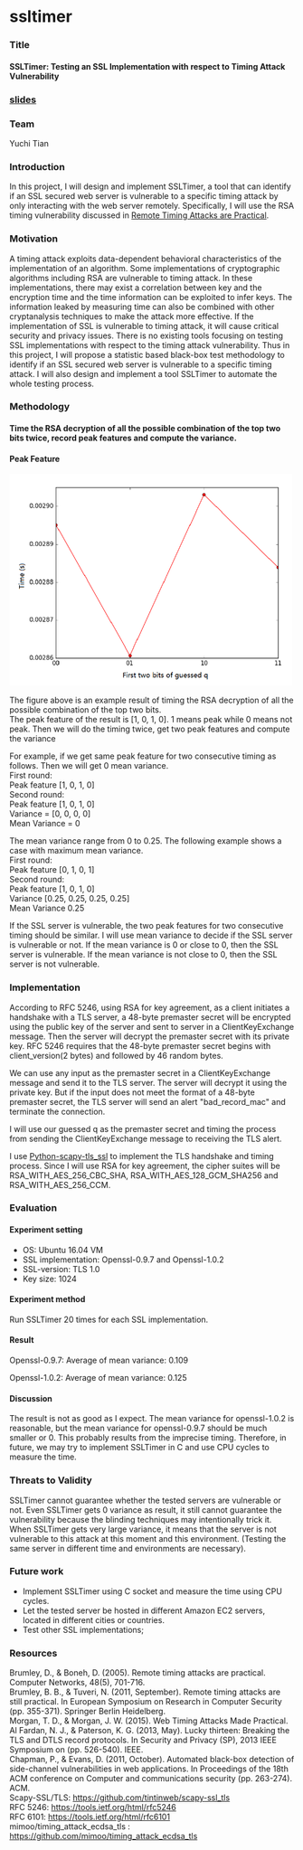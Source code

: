 # ssltimer

### Title

#### SSLTimer: Testing an SSL Implementation with respect to Timing Attack Vulnerability
### [slides](https://docs.google.com/a/virginia.edu/presentation/d/134ILvlbyl5amdfGbwuomMzfeKx-8t_G-0JNtCQrmRKQ/edit?usp=sharing)

### Team
Yuchi Tian  


### Introduction
In this project, I will design and implement SSLTimer, a tool that can identify if an SSL secured web server is vulnerable to a specific timing attack by only interacting with the web server remotely. Specifically, I will use the RSA timing vulnerability discussed in [Remote Timing Attacks are Practical](https://crypto.stanford.edu/~dabo/papers/ssl-timing.pdf). 

### Motivation
A timing attack exploits data-dependent behavioral characteristics of the implementation of an algorithm. Some implementations of cryptographic algorithms including RSA are vulnerable to timing attack. In these implementations, there may exist a correlation between key and the encryption time and the time information can be exploited to infer keys. The information leaked by measuring time can also be combined with other cryptanalysis techniques to make the attack more effective. If the implementation of SSL is vulnerable to timing attack, it will cause critical security and privacy issues. There is no existing tools focusing on testing SSL implementations with respect to the timing attack vulnerability. Thus in this project, I will propose a statistic based black-box test methodology to identify if an SSL secured web server is vulnerable to a specific timing attack. I will also design and implement a tool SSLTimer to automate the whole testing process.

### Methodology

#### Time the RSA decryption of all the possible combination of the top two bits twice, record peak features and compute the variance.

#### Peak Feature
<img src="https://github.com/yuchi1989/ssltimer/blob/master/result/figure_22.png" width="500"> 

The figure above is an example result of timing the RSA decryption of all the possible combination of the top two bits.  
The peak feature of the result is  [1, 0, 1, 0]. 1 means peak while 0 means not peak.  Then we will do the timing twice, get two peak features and compute the variance
  
For example, if we get same peak feature for two consecutive timing as follows. Then we will get 0 mean variance.   
First round:  
Peak feature [1, 0, 1, 0]  
Second round:  
Peak feature [1, 0, 1, 0]  
Variance = [0, 0, 0, 0]  
Mean Variance = 0  

The mean variance range from 0 to 0.25. The following example shows a case with maximum mean variance.  
First round:  
Peak feature [0, 1, 0, 1]  
Second round:  
Peak feature [1, 0, 1, 0]  
Variance [0.25, 0.25, 0.25, 0.25]  
Mean Variance 0.25  

If the SSL server is vulnerable, the two peak features for two consecutive timing should be similar. I will use mean variance to decide if the SSL server is vulnerable or not. If the mean variance is 0 or close to 0, then the SSL server is vulnerable. If the mean variance is not close to 0, then the SSL server is not vulnerable.  

### Implementation

According to RFC 5246, using RSA for key agreement, as a client initiates a handshake with a TLS server, a 48-byte premaster secret will be encrypted using the public key of the server and sent to server in a ClientKeyExchange message. Then the server will decrypt the premaster secret with its private key. RFC 5246 requires that the 48-byte premaster secret begins with client_version(2 bytes) and followed by 46 random bytes. 

We can use any input as the premaster secret in a ClientKeyExchange message and send it to the TLS server. The server will decrypt it using the private key. But if the input does not meet the format of a 48-byte premaster secret, the TLS server will send an alert "bad_record_mac" and terminate the connection. 

I will use our guessed q as the premaster secret and timing the process from sending the ClientKeyExchange message to receiving the TLS alert.

I use [Python-scapy-tls_ssl](https://github.com/tintinweb/scapy-ssl_tls) to implement the TLS handshake and timing process.  Since I will use RSA for key agreement, the cipher suites will be RSA_WITH_AES_256_CBC_SHA, RSA_WITH_AES_128_GCM_SHA256 and RSA_WITH_AES_256_CCM. 

### Evaluation

#### Experiment setting
* OS: Ubuntu 16.04 VM
* SSL implementation: Openssl-0.9.7 and Openssl-1.0.2
* SSL-version: TLS 1.0
* Key size: 1024

#### Experiment method
Run SSLTimer 20 times for each SSL implementation.
#### Result

Openssl-0.9.7: Average of mean variance: 0.109

Openssl-1.0.2: Average of mean variance: 0.125

#### Discussion
The result is not as good as I expect. The mean variance for openssl-1.0.2 is reasonable, but the mean variance for openssl-0.9.7 should be much smaller or 0. This probably results from the imprecise timing. Therefore, in future, we may try to implement SSLTimer in C and use CPU cycles to measure the time.

### Threats to Validity   
SSLTimer cannot guarantee whether the tested servers are vulnerable or not.
Even SSLTimer gets 0 variance as result, it still cannot guarantee the vulnerability because the blinding techniques may intentionally trick it.
When SSLTimer gets very large variance, it means that the server is not vulnerable to this attack at this moment and this environment. (Testing the same server in different time and environments are necessary).

### Future work
* Implement SSLTimer using C socket and measure the time using CPU cycles.
* Let the tested server be hosted in different Amazon EC2 servers, located in different cities or countries.
* Test other SSL implementations;

### Resources
Brumley, D., & Boneh, D. (2005). Remote timing attacks are practical. Computer Networks, 48(5), 701-716.  
Brumley, B. B., & Tuveri, N. (2011, September). Remote timing attacks are still practical. In European Symposium on Research in Computer Security (pp. 355-371). Springer Berlin Heidelberg.  
Morgan, T. D., & Morgan, J. W. (2015). Web Timing Attacks Made Practical.  
Al Fardan, N. J., & Paterson, K. G. (2013, May). Lucky thirteen: Breaking the TLS and DTLS record protocols. In Security and Privacy (SP), 2013 IEEE Symposium on (pp. 526-540). IEEE.  
Chapman, P., & Evans, D. (2011, October). Automated black-box detection of side-channel vulnerabilities in web applications. In Proceedings of the 18th ACM conference on Computer and communications security (pp. 263-274). ACM.  
Scapy-SSL/TLS: https://github.com/tintinweb/scapy-ssl_tls  
RFC 5246: https://tools.ietf.org/html/rfc5246  
RFC 6101: https://tools.ietf.org/html/rfc6101  
mimoo/timing_attack_ecdsa_tls : https://github.com/mimoo/timing_attack_ecdsa_tls  
